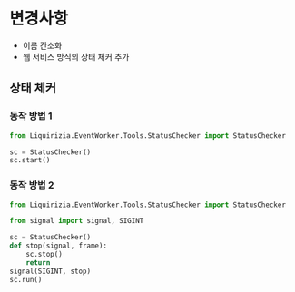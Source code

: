 # 변경사항

- 이름 간소화
- 웹 서비스 방식의 상태 체커 추가

## 상태 체커

### 동작 방법 1

```python
from Liquirizia.EventWorker.Tools.StatusChecker import StatusChecker

sc = StatusChecker()
sc.start()
```

### 동작 방법 2

```python
from Liquirizia.EventWorker.Tools.StatusChecker import StatusChecker

from signal import signal, SIGINT

sc = StatusChecker()
def stop(signal, frame):
	sc.stop()
	return
signal(SIGINT, stop)
sc.run()
```

